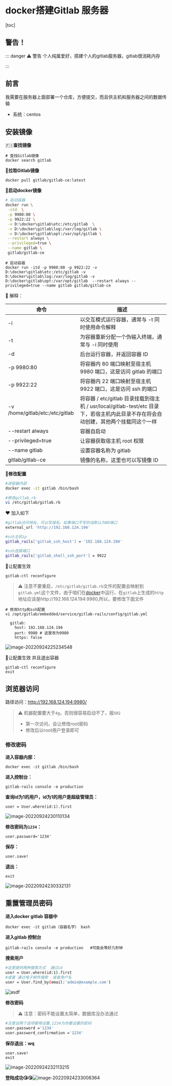 # docker搭建Gitlab 服务器

[toc]

## 警告！

::: danger ⚠️ 警告
个人纯属爱好，搭建个人的gitlab服务器，gitlab很消耗内存

:::

## 前言

我需要在服务器上面部署一个仓库，方便提交，而且供主机和服务器之间的数据传输

+ 系统：centos



## 安装镜像

:finland:**查找镜像**

```
# 查找Gitlab镜像
docker search gitlab
```



**🤏拉取Gitlab镜像**

```
docker pull gitlab/gitlab-ce:latest
```



**:stars:启动docker镜像**

```bash
# 启动容器
docker run \
 -itd  \
 -p 9980:80 \
 -p 9922:22 \
 -v D:\docker\gitlab\etc:/etc/gitlab  \
 -v D:\docker\gitlab\log:/var/log/gitlab \
 -v D:\docker\gitlab\opt:/var/opt/gitlab \
 --restart always \
 --privileged=true \
 --name gitlab \
 gitlab/gitlab-ce
```

```
# 启动容器
docker run -itd -p 9980:80 -p 9922:22 -v D:\docker\gitlab\etc:/etc/gitlab -v D:\docker\gitlab\log:/var/log/gitlab -v D:\docker\gitlab\opt:/var/opt/gitlab  --restart always --privileged=true --name gitlab gitlab/gitlab-ce
```

🎈 解释：

| 命令                            | 描述                                                         |
| ------------------------------- | ------------------------------------------------------------ |
| -i                              | 以交互模式运行容器，通常与 -t 同时使用命令解释               |
| -t                              | 为容器重新分配一个伪输入终端，通常与 -i 同时使用             |
| -d                              | 后台运行容器，并返回容器 ID                                  |
| -p 9980:80                      | 将容器内 80 端口映射至宿主机 9980 端口，这是访问 gitlab 的端口 |
| -p 9922:22                      | 将容器内 22 端口映射至宿主机 9922 端口，这是访问 ssh 的端口  |
| -v /home/gitlab/etc:/etc/gitlab | 将容器 / etc/gitlab 目录挂载到宿主机 / usr/local/gitlab-test/etc 目录下，若宿主机内此目录不存在将会自动创建，其他两个挂载同这个一样 |
| --restart always                | 容器自启动                                                   |
| --privileged=true               | 让容器获取宿主机 root 权限                                   |
| --name gitlab                   | 设置容器名称为 gitlab                                        |
| gitlab/gitlab-ce                | 镜像的名称，这里也可以写镜像 ID                              |



**:selfie:修改配置**

```bash
#进容器内部
docker exec -it gitlab /bin/bash
 
#修改gitlab.rb
vi /etc/gitlab/gitlab.rb
```

❤️ 加入如下

```bash
#gitlab访问地址，可以写域名。如果端口不写的话默认为80端口
external_url 'http://192.168.124.194'

#ssh主机ip
gitlab_rails['gitlab_ssh_host'] = '192.168.124.194'

#ssh连接端口
gitlab_rails['gitlab_shell_ssh_port'] = 9922
```



🤏让配置生效

```
gitlab-ctl reconfigure
```



> :warning: 注意不要重启，`/etc/gitlab/gitlab.rb`文件的配置会映射到`gitlab.yml`这个文件，由于咱们在[docker](https://so.csdn.net/so/search?q=docker&spm=1001.2101.3001.7020)中运行，在`gitlab`上生成的`http`地址应该是http://192.168.124.194:9980,所以，要修改下面文件

```
# 修改http和ssh配置
vi /opt/gitlab/embedded/service/gitlab-rails/config/gitlab.yml
 
  gitlab:
    host: 192.168.124.194
    port: 9980 # 这里改为9980
    https: false
```

![image-20220924225234548](http://sm.nsddd.top/smimage-20220924225234548.png?xxw@nsddd.top)





🤏让配置生效 并且退出容器

```
gitlab-ctl reconfigure
exit
```



## 浏览器访问 

路径访问：http://192.168.124.194:9980/

> :warning: 机器配置要大于`4g`，否则很容易启动不了，报`502`
>
> + 第一次访问，会让修改root密码
> + 修改后以root用户登录即可 



### 修改密码

**进入容器内部：**

```
docker exec -it gitlab /bin/bash
```



**进入控制台：**

```
gitlab-rails console -e production
```



**查询id为1的用户，id为1的用户是超级管理员：**

```
user = User.where(id:1).first
```

![image-20220924230110134](http://sm.nsddd.top/smimage-20220924230110134.png?xxw@nsddd.top)



**修改密码为`1234`：**

```
user.password='1234' 
```



**保存：**

```
user.save!
```



**退出：**

```
exit
```

![image-20220924230332131](http://sm.nsddd.top/smimage-20220924230332131.png?xxw@nsddd.top)





## 重置管理员密码

**进入docker gitlab 容器中**

```
docker exec -it gitlab（容器名字） bash
```



**进入gitlab 控制台**

```
gitlab-rails console -e production   #可能会等好几秒钟 
```



**搜索用户**

```bash
#这里提供两种搜索方式  通过id
user = User.where(id:1).first
#或者 通过电子邮件搜索  或者用户名
user = User.find_by(email:'admin@example.com')
```

![asdf](http://sm.nsddd.top/smsmimage-20220924231302178.png?xxw@nsddd.top)



**修改密码**

> :warning: 注意：密码不能设置太简单，数据库没办法通过

```bash
#注意这两个选项都得设置,1234为你要设置的密码
user.password ='1234'
user.password_confirmation ='1234'
```



**保存退出：wq**

```
user.save!
exit
```

![image-20220924232113215](http://sm.nsddd.top/smimage-20220924232113215.png?xxw@nsddd.top)



**登陆成功😘😘**![image-20220924233008364](http://sm.nsddd.top/smimage-20220924233008364.png?xxw@nsddd.top)



